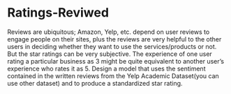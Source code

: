 # Ratings-Reviwed

Reviews are ubiquitous; Amazon, Yelp, etc. depend on user reviews to engage people on their
sites, plus the reviews are very helpful to the other users in deciding whether they want to use
the services/products or not. But the star ratings can be very subjective. The experience of one
user rating a particular business as 3 might be quite equivalent to another user’s experience
who rates it as 5. Design a model that uses the sentiment contained in the written reviews from
the Yelp Academic Dataset(you can use other dataset) and to produce a standardized star
rating.
